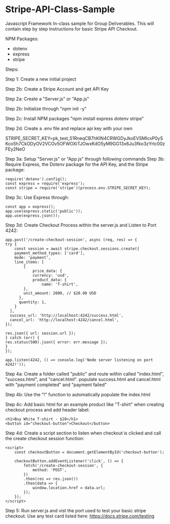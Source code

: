 # Stripe-API-Class-Sample
Javascript Framework In-class sample for Group Deliverables. This will contain step by step instructions for basic Stripe API Checkout.

NPM Packages:
- dotenv
- express
- stripe

Steps:

Step 1: Create a new initial project

Step 2b: Create a Stripe Account and get API Key

Step 2a: Create a "Server.js" or "App.js"

Step 2b: Initialize through "npm init -y"

Step 2c: Install NPM packages "npm install express dotenv stripe"

Step 2d: Create a .env file and replace api key with your own

STRIPE_SECRET_KEY=pk_test_51RneqCB7hKIN4CRWGDyJkoEVSMIcxP0ySKco5h7CkODyOV2VCOv5OFWOXiTJOwxKdO5yM9GG13x6Ju3fko3zYrlc00zFEy2NeO

Step 3a: Setup "Server.js" or "App.js" through following commands
Step 3b: Require Express, the Dotenv package for the API Key, and the Stripe package:
    
    require('dotenv').config();
    const express = require('express');
    const stripe = require('stripe')(process.env.STRIPE_SECRET_KEY);

Step 3c: Use Express through:
    
    const app = express();
    app.use(express.static('public'));
    app.use(express.json());

Step 3d: Create Checkout Process within the server.js and Listen to Port 4242:
    
    app.post('/create-checkout-session', async (req, res) => {
    try {
        const session = await stripe.checkout.sessions.create({
        payment_method_types: ['card'],
        mode: 'payment',
        line_items: [
            {
                price_data: {
                currency: 'usd',
                product_data: {
                    name: 'T-shirt',
            },
            unit_amount: 2000, // $20.00 USD
          },
          quantity: 1,
        }
      ],
      success_url: 'http://localhost:4242/success.html',
      cancel_url: 'http://localhost:4242/cancel.html',
    });

    res.json({ url: session.url });
    } catch (err) {
    res.status(500).json({ error: err.message });
    }
    });

    app.listen(4242, () => console.log('Node server listening on port 4242!'));

Step 4a: Create a folder called "public" and route within called "index.html", "success.html", and "cancel.html".
populate success.html and cancel.html with "payment completed" and "payment failed"

Step 4b: Use the "!" function to automatically populate the index.html

Step 4c: Add basic html for an example product like "T-shirt" when creating checkout process and add header label:
    
    <h1>Buy White T-shirt - $20</h1>
    <button id="checkout-button">Checkout</button>

Step 4d: Create a script section to listen when checkout is clicked and call the create checkout session function:
    
    <script>
        const checkoutButton = document.getElementById('checkout-button');

        checkoutButton.addEventListener('click', () => {
            fetch('/create-checkout-session', {
                method: 'POST',
            })
            .then(res => res.json())
            .then(data => {
                window.location.href = data.url;
            });
        });
    </script>

Step 5: Run server.js and vist the port used to test your basic stripe checkout. Use any test card listed here: https://docs.stripe.com/testing
